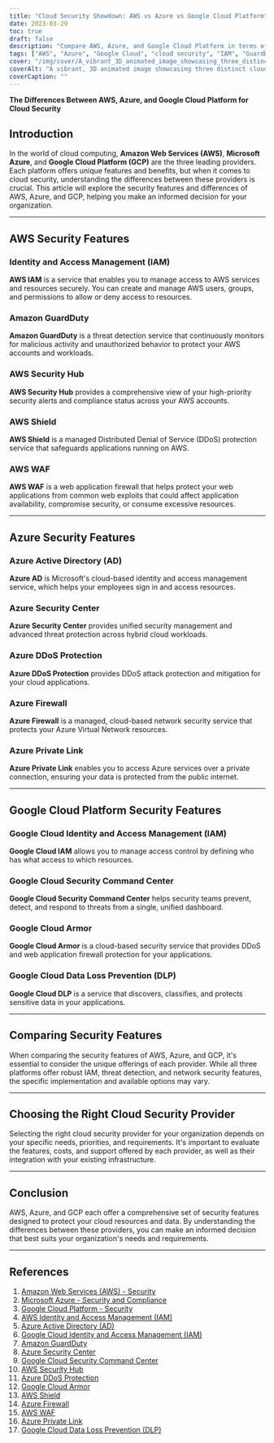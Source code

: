 ```yaml
---
title: "Cloud Security Showdown: AWS vs Azure vs Google Cloud Platform"
date: 2023-03-29
toc: true
draft: false
description: "Compare AWS, Azure, and Google Cloud Platform in terms of cloud security, and learn the differences to make an informed decision for your organization."
tags: ["AWS", "Azure", "Google Cloud", "cloud security", "IAM", "GuardDuty", "Security Center", "Security Command Center", "DDoS Protection", "Cloud Armor", "WAF", "Private Link", "DLP", "cloud computing", "cloud services", "cloud providers", "data protection", "cybersecurity", "infrastructure security"]
cover: "/img/cover/A_vibrant_3D_animated_image_showcasing_three_distinct_cloud.png"
coverAlt: "A vibrant, 3D animated image showcasing three distinct cloud structures representing AWS, Azure, and Google Cloud Platform, with shield symbols overlaying each cloud to symbolize their security offerings."
coverCaption: ""
---
```


**The Differences Between AWS, Azure, and Google Cloud Platform for Cloud Security**

## Introduction

In the world of cloud computing, **Amazon Web Services (AWS)**, **Microsoft Azure**, and **Google Cloud Platform (GCP)** are the three leading providers. Each platform offers unique features and benefits, but when it comes to cloud security, understanding the differences between these providers is crucial. This article will explore the security features and differences of AWS, Azure, and GCP, helping you make an informed decision for your organization.

______

## AWS Security Features

### Identity and Access Management (IAM)

**AWS IAM** is a service that enables you to manage access to AWS services and resources securely. You can create and manage AWS users, groups, and permissions to allow or deny access to resources.

### Amazon GuardDuty

**Amazon GuardDuty** is a threat detection service that continuously monitors for malicious activity and unauthorized behavior to protect your AWS accounts and workloads.

### AWS Security Hub

**AWS Security Hub** provides a comprehensive view of your high-priority security alerts and compliance status across your AWS accounts.

### AWS Shield

**AWS Shield** is a managed Distributed Denial of Service (DDoS) protection service that safeguards applications running on AWS.

### AWS WAF

**AWS WAF** is a web application firewall that helps protect your web applications from common web exploits that could affect application availability, compromise security, or consume excessive resources.

______

## Azure Security Features

### Azure Active Directory (AD)

**Azure AD** is Microsoft's cloud-based identity and access management service, which helps your employees sign in and access resources.

### Azure Security Center

**Azure Security Center** provides unified security management and advanced threat protection across hybrid cloud workloads.

### Azure DDoS Protection

**Azure DDoS Protection** provides DDoS attack protection and mitigation for your cloud applications.

### Azure Firewall

**Azure Firewall** is a managed, cloud-based network security service that protects your Azure Virtual Network resources.

### Azure Private Link

**Azure Private Link** enables you to access Azure services over a private connection, ensuring your data is protected from the public internet.

______

## Google Cloud Platform Security Features

### Google Cloud Identity and Access Management (IAM)

**Google Cloud IAM** allows you to manage access control by defining who has what access to which resources.

### Google Cloud Security Command Center

**Google Cloud Security Command Center** helps security teams prevent, detect, and respond to threats from a single, unified dashboard.

### Google Cloud Armor

**Google Cloud Armor** is a cloud-based security service that provides DDoS and web application firewall protection for your applications.

### Google Cloud Data Loss Prevention (DLP)

**Google Cloud DLP** is a service that discovers, classifies, and protects sensitive data in your applications.

______

## Comparing Security Features

When comparing the security features of AWS, Azure, and GCP, it's essential to consider the unique offerings of each provider. While all three platforms offer robust IAM, threat detection, and network security features, the specific implementation and available options may vary.

______

## Choosing the Right Cloud Security Provider

Selecting the right cloud security provider for your organization depends on your specific needs, priorities, and requirements. It's important to evaluate the features, costs, and support offered by each provider, as well as their integration with your existing infrastructure.

______

## Conclusion

AWS, Azure, and GCP each offer a comprehensive set of security features designed to protect your cloud resources and data. By understanding the differences between these providers, you can make an informed decision that best suits your organization's needs and requirements.

______

## References

1. [Amazon Web Services (AWS) - Security](https://aws.amazon.com/security/)
2. [Microsoft Azure - Security and Compliance](https://azure.microsoft.com/en-us/overview/security/)
3. [Google Cloud Platform - Security](https://cloud.google.com/security)
4. [AWS Identity and Access Management (IAM)](https://aws.amazon.com/iam/)
5. [Azure Active Directory (AD)](https://azure.microsoft.com/en-us/services/active-directory/)
6. [Google Cloud Identity and Access Management (IAM)](https://cloud.google.com/iam)
7. [Amazon GuardDuty](https://aws.amazon.com/guardduty/)
8. [Azure Security Center](https://azure.microsoft.com/en-us/services/security-center/)
9. [Google Cloud Security Command Center](https://cloud.google.com/security-command-center)
10. [AWS Security Hub](https://aws.amazon.com/security-hub/)
11. [Azure DDoS Protection](https://azure.microsoft.com/en-us/services/ddos-protection/)
12. [Google Cloud Armor](https://cloud.google.com/armor)
13. [AWS Shield](https://aws.amazon.com/shield/)
14. [Azure Firewall](https://azure.microsoft.com/en-us/services/azure-firewall/)
15. [AWS WAF](https://aws.amazon.com/waf/)
16. [Azure Private Link](https://azure.microsoft.com/en-us/services/private-link/)
17. [Google Cloud Data Loss Prevention (DLP)](https://cloud.google.com/dlp)


